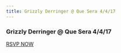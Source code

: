 ```yaml
---
title: Grizzly Derringer @ Que Sera 4/4/17
---
```


<div class="post">
  <h3>Grizzly Derringer @ Que Sera 4/4/17</h3>   
  <img src="{{ "/assets/img/flyers/20170404.jpg" | prepend: site.baseurl }}" alt="" class="img-responsive show-flyer">
  <br>
  <a href="http://www.bandsintown.com/event/14196589?app_id=js_grizzlyderringer.com&artist=Grizzly+Derringer&came_from=67" target="_blank" class="btn btn-block btn-success">RSVP NOW</a>
</div>


